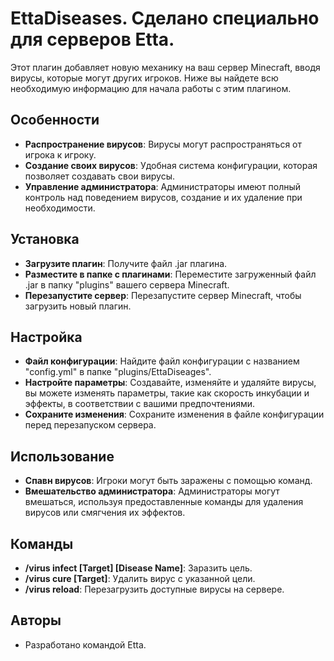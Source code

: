 # EttaDiseases. Сделано специально для серверов Etta.

Этот плагин добавляет новую механику на ваш сервер Minecraft, вводя вирусы, которые могут других игроков. Ниже вы найдете всю необходимую информацию для начала работы с этим плагином.

## Особенности

- **Распространение вирусов**: Вирусы могут распространяться от игрока к игроку.
- **Создание своих вирусов**: Удобная система конфигурации, которая позволяет создавать свои вирусы.
- **Управление администратора**: Администраторы имеют полный контроль над поведением вирусов, создание и их удаление при необходимости.

## Установка

- **Загрузите плагин**: Получите файл .jar плагина.
- **Разместите в папке с плагинами**: Переместите загруженный файл .jar в папку "plugins" вашего сервера Minecraft.
- **Перезапустите сервер**: Перезапустите сервер Minecraft, чтобы загрузить новый плагин.

## Настройка

- **Файл конфигурации**: Найдите файл конфигурации с названием "config.yml" в папке "plugins/EttaDiseages".
- **Настройте параметры**: Создавайте, изменяйте и удаляйте вирусы, вы можете изменять параметры, такие как скорость инкубации и эффекты, в соответствии с вашими предпочтениями.
- **Сохраните изменения**: Сохраните изменения в файле конфигурации перед перезапуском сервера.

## Использование

- **Спавн вирусов**: Игроки могут быть заражены с помощью команд.
- **Вмешательство администратора**: Администраторы могут вмешаться, используя предоставленные команды для удаления вирусов или смягчения их эффектов.

## Команды

- **/virus infect [Target] [Disease Name]**: Заразить цель.
- **/virus cure [Target]**: Удалить вирус с указанной цели.
- **/virus reload**: Перезагрузить доступные вирусы на сервере.

## Авторы

- Разработано командой Etta.
